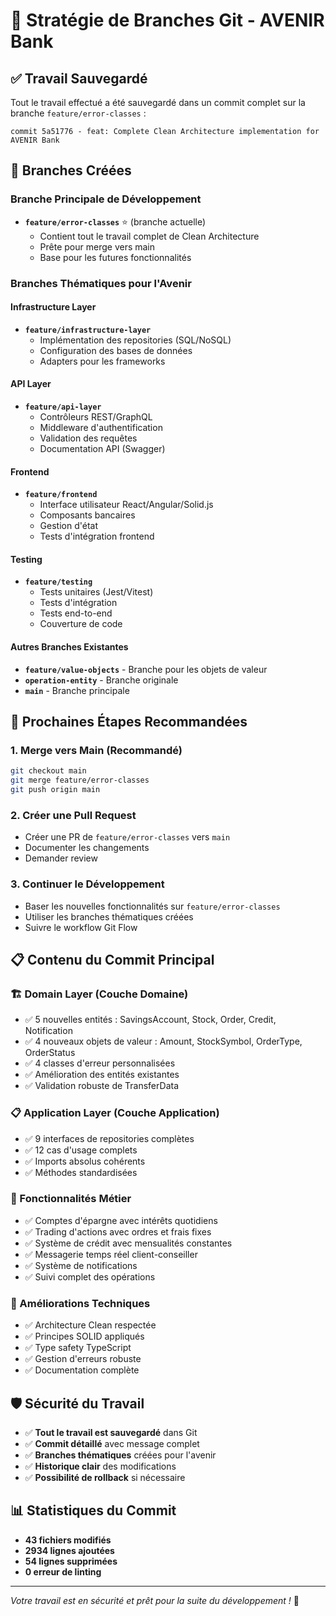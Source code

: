 # 🌿 Stratégie de Branches Git - AVENIR Bank

## ✅ Travail Sauvegardé

Tout le travail effectué a été sauvegardé dans un commit complet sur la branche `feature/error-classes` :

```
commit 5a51776 - feat: Complete Clean Architecture implementation for AVENIR Bank
```

## 🌿 Branches Créées

### **Branche Principale de Développement**
- **`feature/error-classes`** ⭐ (branche actuelle)
  - Contient tout le travail complet de Clean Architecture
  - Prête pour merge vers main
  - Base pour les futures fonctionnalités

### **Branches Thématiques pour l'Avenir**

#### **Infrastructure Layer**
- **`feature/infrastructure-layer`**
  - Implémentation des repositories (SQL/NoSQL)
  - Configuration des bases de données
  - Adapters pour les frameworks

#### **API Layer**
- **`feature/api-layer`**
  - Contrôleurs REST/GraphQL
  - Middleware d'authentification
  - Validation des requêtes
  - Documentation API (Swagger)

#### **Frontend**
- **`feature/frontend`**
  - Interface utilisateur React/Angular/Solid.js
  - Composants bancaires
  - Gestion d'état
  - Tests d'intégration frontend

#### **Testing**
- **`feature/testing`**
  - Tests unitaires (Jest/Vitest)
  - Tests d'intégration
  - Tests end-to-end
  - Couverture de code

#### **Autres Branches Existantes**
- **`feature/value-objects`** - Branche pour les objets de valeur
- **`operation-entity`** - Branche originale
- **`main`** - Branche principale

## 🚀 Prochaines Étapes Recommandées

### **1. Merge vers Main (Recommandé)**
```bash
git checkout main
git merge feature/error-classes
git push origin main
```

### **2. Créer une Pull Request**
- Créer une PR de `feature/error-classes` vers `main`
- Documenter les changements
- Demander review

### **3. Continuer le Développement**
- Baser les nouvelles fonctionnalités sur `feature/error-classes`
- Utiliser les branches thématiques créées
- Suivre le workflow Git Flow

## 📋 Contenu du Commit Principal

### **🏗️ Domain Layer (Couche Domaine)**
- ✅ 5 nouvelles entités : SavingsAccount, Stock, Order, Credit, Notification
- ✅ 4 nouveaux objets de valeur : Amount, StockSymbol, OrderType, OrderStatus
- ✅ 4 classes d'erreur personnalisées
- ✅ Amélioration des entités existantes
- ✅ Validation robuste de TransferData

### **📋 Application Layer (Couche Application)**
- ✅ 9 interfaces de repositories complètes
- ✅ 12 cas d'usage complets
- ✅ Imports absolus cohérents
- ✅ Méthodes standardisées

### **🎯 Fonctionnalités Métier**
- ✅ Comptes d'épargne avec intérêts quotidiens
- ✅ Trading d'actions avec ordres et frais fixes
- ✅ Système de crédit avec mensualités constantes
- ✅ Messagerie temps réel client-conseiller
- ✅ Système de notifications
- ✅ Suivi complet des opérations

### **🔧 Améliorations Techniques**
- ✅ Architecture Clean respectée
- ✅ Principes SOLID appliqués
- ✅ Type safety TypeScript
- ✅ Gestion d'erreurs robuste
- ✅ Documentation complète

## 🛡️ Sécurité du Travail

- ✅ **Tout le travail est sauvegardé** dans Git
- ✅ **Commit détaillé** avec message complet
- ✅ **Branches thématiques** créées pour l'avenir
- ✅ **Historique clair** des modifications
- ✅ **Possibilité de rollback** si nécessaire

## 📊 Statistiques du Commit

- **43 fichiers modifiés**
- **2934 lignes ajoutées**
- **54 lignes supprimées**
- **0 erreur de linting**

---

*Votre travail est en sécurité et prêt pour la suite du développement !* 🚀
